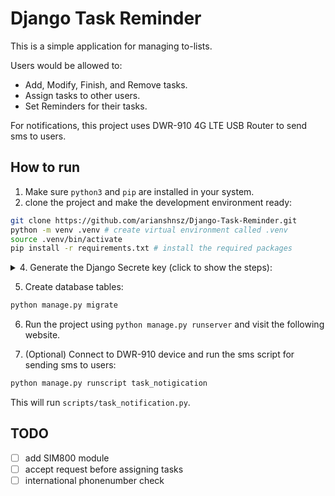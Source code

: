 # Django Task Reminder

This is a simple application for managing to-lists.

Users would be allowed to:
   - Add, Modify, Finish, and Remove tasks.
   - Assign tasks to other users.
   - Set Reminders for their tasks.
   
For notifications, this project uses DWR-910 4G LTE USB Router to send sms to users.

## How to run

1. Make sure `python3` and `pip` are installed in your system.
2. clone the project and make the development environment ready:

```bash
git clone https://github.com/arianshnsz/Django-Task-Reminder.git
python -m venv .venv # create virtual environment called .venv
source .venv/bin/activate
pip install -r requirements.txt # install the required packages
```
<details>

<summary> 
4. Generate the Django Secrete key (click to show the steps): 
</summary>

   * Access the Python Interactive Shell:
   
   ```bash
   django-admin shell
   ```
   
   * Import the `get_random_secret_key()` function from `django.core.management.utils`:
   
   ```bash
   from django.core.management.utils import get_random_secret_key
   ```
   
   * Generate the Secrete key using `get_random_secret_key()` function:
   
   ```bash
   get_random_secret_key()
   ```
   
   * In the existing directory, create a file name `.env` and paste the following line inside it:
   
   ```
   SECRET_KEY = "... paste your generated secret key ..."
   ```
</details>

5. Create database tables:
```bash
python manage.py migrate
```
6. Run the project using `python manage.py runserver` and visit the following website.

7. (Optional) Connect to DWR-910 device and run the sms script for sending sms to users:

```bash
python manage.py runscript task_notigication
```
   This will run `scripts/task_notification.py`.
   
## TODO

- [ ] add SIM800 module
- [ ] accept request before assigning tasks
- [ ] international phonenumber check
